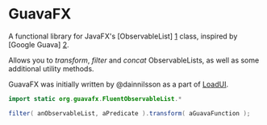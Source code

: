 GuavaFX
=======

A functional library for JavaFX's [ObservableList] [1] class, inspired by [Google Guava] [2].

Allows you to _transform_, _filter_ and _concat_ ObservableLists, as well as some additional utility methods.

GuavaFX was initially written by @dainnilsson as a part of [LoadUI][3].

```java
import static org.guavafx.FluentObservableList.*

filter( anObservableList, aPredicate ).transform( aGuavaFunction );
```


[1]: http://docs.oracle.com/javafx/2/api/javafx/collections/ObservableList.html        "Observable List JavaDoc"
[2]: https://code.google.com/p/guava-libraries/        "Google Guava home"
[3]: https://github.com/SmartBear/loadui        "LoadUI project at Github"

